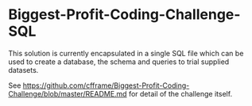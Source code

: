 # Biggest-Profit-Coding-Challenge-SQL

This solution is currently encapsulated in a single SQL file which can be used to create a database, the schema and queries to trial supplied datasets.

See https://github.com/cfframe/Biggest-Profit-Coding-Challenge/blob/master/README.md for detail of the challenge itself.

